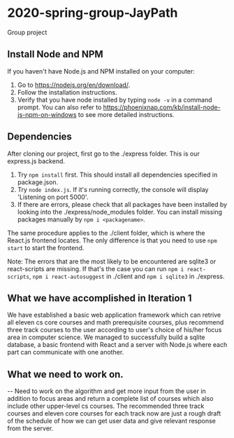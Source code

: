 # 2020-spring-group-JayPath

Group project

## Install Node and NPM

If you haven't have Node.js and NPM installed on your computer:

1. Go to https://nodejs.org/en/download/.
2. Follow the installation instructions.
3. Verify that you have node installed by typing `node -v` in a command prompt.
   You can also refer to https://phoenixnap.com/kb/install-node-js-npm-on-windows to see more detailed instructions.

## Dependencies

After cloning our project, first go to the ./express folder. This is our express.js backend.

1. Try `npm install` first. This should install all dependencies specified in package.json.
2. Try `node index.js`. If it's running correctly, the console will display 'Listening on port 5000'.
3. If there are errors, please check that all packages have been installed by looking into the ./express/node_modules folder. You can install missing packages manually by `npm i <packagename>`.

The same procedure applies to the ./client folder, which is where the React.js frontend locates. The only difference is that you need to use `npm start` to start the frontend.

Note: The errors that are the most likely to be encountered are sqlite3 or react-scripts are missing. If that's the case you can run `npm i react-scripts`, `npm i react-autosuggest` in ./client and `npm i sqlite3` in ./express.

## What we have accomplished in Iteration 1

We have established a basic web application framework which can retrive all eleven cs core courses and math prerequisite courses, plus recommend three track courses to the user according to user's choice of his/her focus area in computer science. We managed to successfully build a sqlite database, a basic frontend with React and a server with Node.js where each part can communicate with one another.

## What we need to work on.

-- Need to work on the algorithm and get more input from the user in addition to focus areas and return a complete list of courses which also include other upper-level cs courses. The recommended three track courses and eleven core courses for each track now are just a rough draft of the schedule of how we can get user data and give relevant response from the server.
